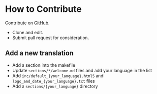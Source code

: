 # How to Contribute #

Contribute on [GitHub](https://github.com/binarygenius/phpthewrongway).

 * Clone and edit.
 * Submit pull request for consideration.

## Add a new translation
 * Add a section into the makefile
 * Update `sections/*/welcome.md` files and add your language in the list
 * Add `inc/default_{your_language}.html5` and `logo_and_date_{your_language}.txt` files
 * Add a `sections/{your_language}` directory
